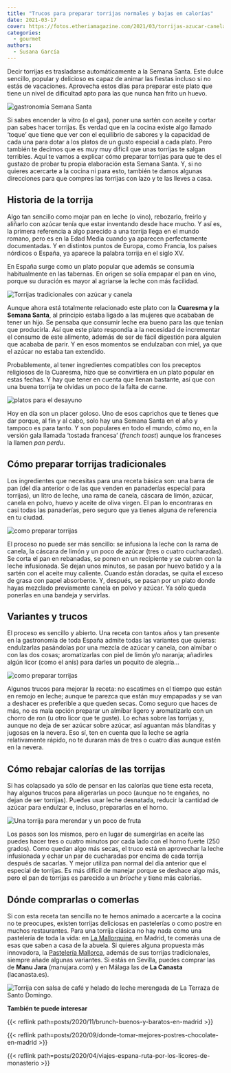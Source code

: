 ```yaml
---
title: "Trucos para preparar torrijas normales y bajas en calorías"
date: 2021-03-17
cover: https://fotos.etheriamagazine.com/2021/03/torrijas-azucar-canela.jpg
categories: 
  - gourmet
authors: 
  - Susana García
---
```


Decir torrijas es trasladarse automáticamente a la Semana Santa. Este dulce sencillo, 
popular y delicioso es capaz de animar las fiestas incluso si no estás de vacaciones. 
Aprovecha estos días para preparar este plato que tiene un nivel de dificultad apto para 
las que nunca han frito un huevo. 

![gastronomía Semana Santa](https://fotos.etheriamagazine.com/2021/03/torrijas-semana-santa.jpg "En Semana Santa no te puedes perder las torrijas.")

Si sabes encender la vitro (o el gas), poner una sartén con aceite y cortar pan sabes 
hacer torrijas. Es verdad que en la cocina existe algo llamado ‘toque’ que tiene que ver 
con el equilibrio de sabores y la capacidad de cada una para dotar a los platos de un 
gusto especial a cada plato. Pero también te decimos que es muy muy difícil que unas 
torrijas te salgan terribles. Aquí te vamos a explicar cómo preparar torrijas para que 
te des el gustazo de probar tu propia elaboración esta Semana Santa. Y, si no quieres 
acercarte a la cocina ni para esto, también te damos algunas direcciones para que 
compres las torrijas con lazo y te las lleves a casa. 

## Historia de la torrija

Algo tan sencillo como mojar pan en leche (o vino), rebozarlo, freírlo y aliñarlo con 
azúcar tenía que estar inventando desde hace mucho. Y así es, la primera referencia a 
algo parecido a una torrija llega en el mundo romano, pero es en la Edad Media cuando ya 
aparecen perfectamente documentadas. Y en distintos puntos de Europa, como Francia, los 
países nórdicos o España, ya aparece la palabra torrija en el siglo XV. 

En España surge como un plato popular que además se consumía habitualmente en las 
tabernas. En origen se solía empapar el pan en vino, porque su duración es mayor al 
agriarse la leche con más facilidad. 

![Torrijas tradicionales con azúcar y canela](https://fotos.etheriamagazine.com/2021/03/torrijas-azucar-canela.jpg "Antes las torrijas se preparaban para las mujeres que acababan de dar a luz. © Vanesa Conunaese")

Aunque ahora está totalmente relacionado este plato con la **Cuaresma y la Semana 
Santa**, al principio estaba ligado a las mujeres que acababan de tener un hijo. Se 
pensaba que consumir leche era bueno para las que tenían que producirla. Así que este 
plato respondía a la necesidad de incrementar el consumo de este alimento, además de ser 
de fácil digestión para alguien que acababa de parir. Y en esos momentos se endulzaban 
con miel, ya que el azúcar no estaba tan extendido. 

Probablemente, al tener ingredientes compatibles con los preceptos religiosos de la 
Cuaresma, hizo que se convirtiera en un plato popular en estas fechas. Y hay que tener 
en cuenta que llenan bastante, así que con una buena torrija te olvidas un poco de la 
falta de carne. 

![platos para el desayuno](https://fotos.etheriamagazine.com/2021/03/torrijas-french-toast.jpg "La Tostada francesa es típica en los desayunos de todo el mundo.")

Hoy en día son un placer goloso. Uno de esos caprichos que te tienes que dar porque, al 
fin y al cabo, solo hay una Semana Santa en el año y tampoco es para tanto. Y son 
populares en todo el mundo, cómo no, en la versión gala llamada ‘tostada francesa’ 
(_french toast_) aunque los franceses la llamen _pan perdu_. 

## Cómo preparar torrijas tradicionales

Los ingredientes que necesitas para una receta básica son: una barra de pan (del día 
anterior o de las que venden en panaderías especial para torrijas), un litro de leche, 
una rama de canela, cáscara de limón, azúcar, canela en polvo, huevo y aceite de oliva 
virgen. El pan lo encontraras en casi todas las panaderías, pero seguro que ya tienes 
alguna de referencia en tu ciudad. 

![como preparar torrijas](https://fotos.etheriamagazine.com/2021/03/Barras-pan-torrija-Viena-La-Baguette.jpg "Pan para torrijas de © Viena La Baguette.")

El proceso no puede ser más sencillo: se infusiona la leche con la rama de canela, la 
cáscara de limón y un poco de azúcar (tres o cuatro cucharadas). Se corta el pan en 
rebanadas, se ponen en un recipiente y se cubren con la leche infusionada. Se dejan unos 
minutos, se pasan por huevo batido y a la sartén con el aceite muy caliente. Cuando 
están doradas, se quita el exceso de grasa con papel absorbente. Y, después, se pasan 
por un plato donde hayas mezclado previamente canela en polvo y azúcar. Ya sólo queda 
ponerlas en una bandeja y servirlas. 

## Variantes y trucos

El proceso es sencillo y abierto. Una receta con tantos años y tan presente en la 
gastronomía de toda España admite todas las variantes que quieras: endulzarlas 
pasándolas por una mezcla de azúcar y canela, con almíbar o con las dos cosas; 
aromatizarlas con piel de limón y/o naranja; añadirles algún licor (como el anís) para 
darles un poquito de alegría… 

![como preparar torrijas](https://fotos.etheriamagazine.com/2021/03/torrijas-dulce-tipico.jpg "Plato de torrijas.")

Algunos trucos para mejorar la receta: no escatimes en el tiempo que están en remojo en 
leche; aunque te parezca que están muy empapadas y se van a deshacer es preferible a que 
queden secas. Como seguro que haces de más, no es mala opción preparar un almíbar ligero 
y aromatizarlo con un chorro de ron (u otro licor que te guste). Lo echas sobre las 
torrijas y, aunque no deja de ser azúcar sobre azúcar, así aguantan más blanditas y 
jugosas en la nevera. Eso sí, ten en cuenta que la leche se agria relativamente rápido, 
no te duraran más de tres o cuatro días aunque estén en la nevera. 

## Cómo rebajar calorías de las torrijas

Si has colapsado ya sólo de pensar en las calorías que tiene esta receta, hay algunos 
trucos para aligerarlas un poco (aunque no te engañes, no dejan de ser torrijas). Puedes 
usar leche desnatada, reducir la cantidad de azúcar para endulzar e, incluso, 
prepararlas en el horno. 

![Una torrija para merendar y un poco de fruta](https://fotos.etheriamagazine.com/2021/03/torrijas-merienda.jpg "¿Una torrija para merendar?")

Los pasos son los mismos, pero en lugar de sumergirlas en aceite las puedes hacer tres o 
cuatro minutos por cada lado con el horno fuerte (250 grados). Como quedan algo más 
secas, el truco está en aprovechar la leche infusionada y echar un par de cucharadas por 
encima de cada torrija después de sacarlas. Y mejor utiliza pan normal del día anterior 
que el especial de torrijas. Es más difícil de manejar porque se deshace algo más, pero 
el pan de torrijas es parecido a un _brioche_ y tiene más calorías. 

## Dónde comprarlas o comerlas

Si con esta receta tan sencilla no te hemos animado a acercarte a la cocina no te 
preocupes, existen torrijas deliciosas en pastelerías o como postre en muchos 
restaurantes. Para una torrija clásica no hay nada como una pastelería de toda la vida: 
en [La Mallorquina](https://pastelerialamallorquina.es/), en Madrid, te comerás una de 
esas que saben a casa de la abuela. Si quieres alguna propuesta más innovadora, la 
[Pastelería Mallorca](https://www.pasteleria-mallorca.com/), además de sus torrijas 
tradicionales, siempre añade algunas variantes. Si estás en Sevilla, puedes comprar las 
de **Manu Jara** (manujara.com) y en Málaga las de **La Canasta** (lacanasta.es). 

![Torrija con salsa de café y helado de leche merengada de La Terraza de Santo Domingo.](https://fotos.etheriamagazine.com/2021/03/Torrija-La-Terraza-del-Santo-Domingo.jpg "Torrija con salsa de café y helado de leche merengada de © La Terraza de Santo Domingo.")

**También te puede interesar** 

{{< reflink path=posts/2020/11/brunch-buenos-y-baratos-en-madrid >}} 

{{< reflink path=posts/2020/09/donde-tomar-mejores-postres-chocolate-en-madrid >}} 

{{< reflink path=posts/2020/04/viajes-espana-ruta-por-los-licores-de-monasterio >}}

